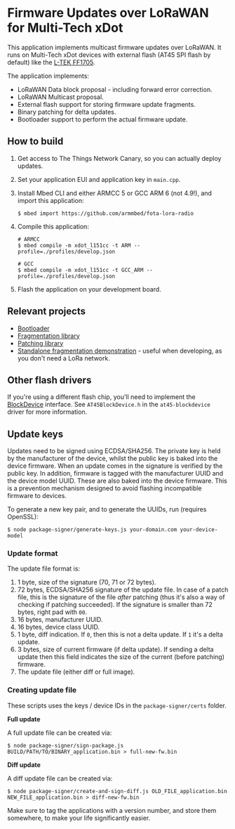 # Firmware Updates over LoRaWAN for Multi-Tech xDot

This application implements multicast firmware updates over LoRaWAN. It runs on Multi-Tech xDot devices with external flash (AT45 SPI flash by default) like the [L-TEK FF1705](https://os.mbed.com/platforms/L-TEK-FF1705/).

The application implements:

* LoRaWAN Data block proposal - including forward error correction.
* LoRaWAN Multicast proposal.
* External flash support for storing firmware update fragments.
* Binary patching for delta updates.
* Bootloader support to perform the actual firmware update.

## How to build

1. Get access to The Things Network Canary, so you can actually deploy updates.
1. Set your application EUI and application key in `main.cpp`.
1. Install Mbed CLI and either ARMCC 5 or GCC ARM 6 (not 4.9!), and import this application:

    ```
    $ mbed import https://github.com/armmbed/fota-lora-radio
    ```

1. Compile this application:

    ```
    # ARMCC
    $ mbed compile -m xdot_l151cc -t ARM --profile=./profiles/develop.json

    # GCC
    $ mbed compile -m xdot_l151cc -t GCC_ARM --profile=./profiles/develop.json
    ```

1. Flash the application on your development board.

## Relevant projects

* [Bootloader](https://github.com/armmbed/lorawan-fota-bootloader)
* [Fragmentation library](https://github.com/janjongboom/mbed-lorawan-frag-lib)
* [Patching library](https://github.com/janjongboom/janpatch)
* [Standalone fragmentation demonstration](https://github.com/janjongboom/lorawan-fragmentation-in-flash) - useful when developing, as you don't need a LoRa network.

## Other flash drivers

If you're using a different flash chip, you'll need to implement the [BlockDevice](https://docs.mbed.com/docs/mbed-os-api-reference/en/latest/APIs/storage/block_device/) interface. See `AT45BlockDevice.h` in the `at45-blockdevice` driver for more information.

## Update keys

Updates need to be signed using ECDSA/SHA256. The private key is held by the manufacturer of the device, whilst the public key is baked into the device firmware. When an update comes in the signature is verified by the public key. In addition, firmware is tagged with the manufacturer UUID and the device model UUID. These are also baked into the device firmware. This is a prevention mechanism designed to avoid flashing incompatible firmware to devices.

To generate a new key pair, and to generate the UUIDs, run (requires OpenSSL):

```
$ node package-signer/generate-keys.js your-domain.com your-device-model
```

### Update format

The update file format is:

1. 1 byte, size of the signature (70, 71 or 72 bytes).
1. 72 bytes, ECDSA/SHA256 signature of the update file. In case of a patch file, this is the signature of the file *after* patching (thus it's also a way of checking if patching succeeded). If the signature is smaller than 72 bytes, right pad with `00`.
1. 16 bytes, manufacturer UUID.
1. 16 bytes, device class UUID.
1. 1 byte, diff indication. If `0`, then this is not a delta update. If `1` it's a delta update.
1. 3 bytes, size of current firmware (if delta update). If sending a delta update then this field indicates the size of the current (before patching) firmware.
1. The update file (either diff or full image).

### Creating update file

These scripts uses the keys / device IDs in the `package-signer/certs` folder.

**Full update**

A full update file can be created via:

```
$ node package-signer/sign-package.js BUILD/PATH/TO/BINARY_application.bin > full-new-fw.bin
```

**Diff update**

A diff update file can be created via:

```
$ node package-signer/create-and-sign-diff.js OLD_FILE_application.bin NEW_FILE_application.bin > diff-new-fw.bin
```

Make sure to tag the applications with a version number, and store them somewhere, to make your life significantly easier.
